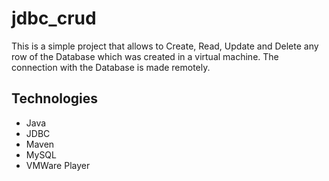 # jdbc_crud
This is a simple project that allows to Create, Read, Update and Delete any row of the Database which was created in a virtual machine. The connection with the Database is made remotely.

## Technologies
- Java
- JDBC
- Maven
- MySQL
- VMWare Player
